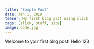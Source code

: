 ```yaml
---
title: "Sample Post"
date: Jan 1, 2019
teaser: My first blog post using slick
tags: [slick, stuff, site]
image: code.jpg
---
```


Welcome to your first blog post!
Hello 123